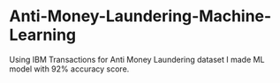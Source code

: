 # Anti-Money-Laundering-Machine-Learning
Using IBM Transactions for Anti Money Laundering dataset I made ML model with 92% accuracy score.
